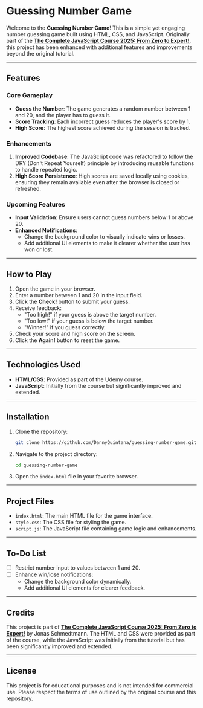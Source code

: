 # Guessing Number Game

Welcome to the **Guessing Number Game**! This is a simple yet engaging number guessing game built using HTML, CSS, and JavaScript. Originally part of the [**The Complete JavaScript Course 2025: From Zero to Expert!**](https://www.udemy.com/course/the-complete-javascript-course/), this project has been enhanced with additional features and improvements beyond the original tutorial.

---

## Features

### Core Gameplay

- **Guess the Number**: The game generates a random number between 1 and 20, and the player has to guess it.
- **Score Tracking**: Each incorrect guess reduces the player's score by 1.
- **High Score**: The highest score achieved during the session is tracked.

### Enhancements

1. **Improved Codebase**: The JavaScript code was refactored to follow the DRY (Don't Repeat Yourself) principle by introducing reusable functions to handle repeated logic.
2. **High Score Persistence**: High scores are saved locally using cookies, ensuring they remain available even after the browser is closed or refreshed.

### Upcoming Features

- **Input Validation**: Ensure users cannot guess numbers below 1 or above 20.
- **Enhanced Notifications**:
  - Change the background color to visually indicate wins or losses.
  - Add additional UI elements to make it clearer whether the user has won or lost.

---

## How to Play

1. Open the game in your browser.
2. Enter a number between 1 and 20 in the input field.
3. Click the **Check!** button to submit your guess.
4. Receive feedback:
   - "Too high!" if your guess is above the target number.
   - "Too low!" if your guess is below the target number.
   - "Winner!" if you guess correctly.
5. Check your score and high score on the screen.
6. Click the **Again!** button to reset the game.

---

## Technologies Used

- **HTML/CSS**: Provided as part of the Udemy course.
- **JavaScript**: Initially from the course but significantly improved and extended.

---

## Installation

1. Clone the repository:
   ```bash
   git clone https://github.com/DannyQuintana/guessing-number-game.git
   ```
2. Navigate to the project directory:
   ```bash
   cd guessing-number-game
   ```
3. Open the `index.html` file in your favorite browser.

---

## Project Files

- `index.html`: The main HTML file for the game interface.
- `style.css`: The CSS file for styling the game.
- `script.js`: The JavaScript file containing game logic and enhancements.

---

## To-Do List

- [ ] Restrict number input to values between 1 and 20.
- [ ] Enhance win/lose notifications:
  - Change the background color dynamically.
  - Add additional UI elements for clearer feedback.

---

## Credits

This project is part of [**The Complete JavaScript Course 2025: From Zero to Expert!**](https://www.udemy.com/course/the-complete-javascript-course/) by Jonas Schmedtmann. The HTML and CSS were provided as part of the course, while the JavaScript was initially from the tutorial but has been significantly improved and extended.

---

## License

This project is for educational purposes and is not intended for commercial use. Please respect the terms of use outlined by the original course and this repository.
